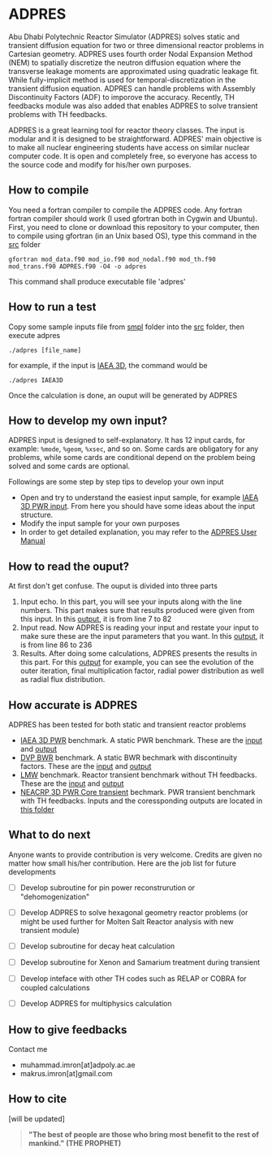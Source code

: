 # ADPRES

Abu Dhabi Polytechnic Reactor Simulator (ADPRES) solves static and transient diffusion equation for two or three dimensional reactor problems in Cartesian geometry. ADPRES uses fourth order Nodal Expansion Method (NEM) to spatially discretize the neutron diffusion equation where the transverse leakage moments are approximated using quadratic leakage fit. While fully-implicit method is used for temporal-discretization in the transient diffusion equation. ADPRES can handle problems with Assembly Discontinuity Factors (ADF) to imporove the accuracy. Recently, TH feedbacks module was also added that enables ADPRES to solve transient problems with TH feedbacks.

ADPRES is a great learning tool for reactor theory classes. The input is modular and it is designed to be straightforward. ADPRES' main objective is to make all nuclear engineering students have access on similar nuclear computer code. It is open and completely free, so everyone has access to the source code and modify for his/her own purposes.

## How to compile

You need a fortran compiler to compile the ADPRES code. Any fortran fortran compiler should work (I used gfortran both in Cygwin and Ubuntu).
First, you need to clone or download this repository to your computer, then to compile using gfortran (in an Unix based OS), type this command in the [src](https://github.com/imronuke/ADPRES/tree/master/src) folder

```
gfortran mod_data.f90 mod_io.f90 mod_nodal.f90 mod_th.f90 mod_trans.f90 ADPRES.f90 -O4 -o adpres
```

This command shall produce executable file 'adpres'

## How to run a test

Copy some sample inputs file from [smpl](https://github.com/imronuke/ADPRES/tree/master/smpl) folder into the [src](https://github.com/imronuke/ADPRES/tree/master/src) folder, then execute adpres

```
./adpres [file_name]
```

for example, if the input is [IAEA 3D](https://github.com/imronuke/ADPRES/blob/master/smpl/IAEA3D), the command would be

```
./adpres IAEA3D
```

Once the calculation is done, an ouput will be generated by ADPRES

## How to develop my own input?

ADPRES input is designed to self-explanatory. It has 12 input cards, for example: `%mode`, `%geom`, `%xsec`, and so on. Some cards are obligatory for any problems, while some cards are conditional depend on the problem being solved and some cards are optional.

Followings are some step by step tips to develop your own input
* Open and try to understand the easiest input sample, for example [IAEA 3D PWR input](https://github.com/imronuke/ADPRES/blob/master/smpl/IAEA3D). From here you should have some ideas about the input structure.
* Modify the input sample for your own purposes
* In order to get detailed explanation, you may refer to the [ADPRES User Manual](https://github.com/imronuke/ADPRES/blob/reactivity/ADPRES%20USER%20MANUAL.pdf)

## How to read the ouput?

At first don't get confuse. The ouput is divided into three parts
1. Input echo. In this part, you will see your inputs along with the line numbers. This part makes sure that results produced were given from this input. In this [output](https://github.com/imronuke/ADPRES/blob/master/smpl/IAEA3D.out), it is from line 7 to 82
2. Input read. Now ADPRES is reading your input and restate your input to make sure these are the input parameters that you want.  In this [output](https://github.com/imronuke/ADPRES/blob/master/smpl/IAEA3D.out), it is from line 86 to 236
3. Results. After doing some calculations, ADPRES presents the results in this part. For this [output](https://github.com/imronuke/ADPRES/blob/master/smpl/IAEA3D.out) for example, you can see the evolution of the outer iteration, final multiplication factor, radial power distribution as well as radial flux distribution.

## How accurate is ADPRES

ADPRES has been tested for both static and transient reactor problems
* [IAEA 3D PWR](https://engineering.purdue.edu/PARCS/Code/TestSuite/CalculationMode/StandAloneMode/Eigenvalue/IAEA3DPWR) benchmark. A static PWR benchmark. These are the [input](https://github.com/imronuke/ADPRES/blob/master/smpl/IAEA3D) and [output](https://github.com/imronuke/ADPRES/blob/master/smpl/IAEA3D.out)
* [DVP BWR](http://li.mit.edu/Stuff/CNSE/Paper/Smith86PNE.pdf) benchmark. A static BWR bechmark with discontinuity factors. These are the [input](https://github.com/imronuke/ADPRES/blob/master/smpl/DVP) and [output](https://github.com/imronuke/ADPRES/blob/master/smpl/DVP.out)
* [LMW](https://www.sciencedirect.com/science/article/pii/014919709500082U) benchmark. Reactor transient benchmark without TH feedbacks. These are the [input](https://github.com/imronuke/ADPRES/blob/master/smpl/LMW) and [output](https://github.com/imronuke/ADPRES/blob/master/smpl/LMW.out)
* [NEACRP 3D PWR Core transient](https://www.oecd-nea.org/science/docs/1991/neacrp-l-1991-335.pdf) bechmark.  PWR transient benchmark with TH feedbacks. Inputs and the coressponding outputs are located in [this folder](https://github.com/imronuke/ADPRES/tree/master/smpl/NEACRP_TRANS)

## What to do next
Anyone wants to provide contribution is very welcome. Credits are given no matter how small his/her contribution. Here are the job list for future developments
- [ ] Develop subroutine for pin power reconstrurution or "dehomogenization"
- [ ] Develop ADPRES to solve hexagonal geometry reactor problems (or might be used further for Molten Salt Reactor analysis with new transient module)
- [ ] Develop subroutine for decay heat calculation
- [ ] Develop subroutine for Xenon and Samarium treatment during transient
- [ ] Develop inteface with other TH codes such as RELAP or COBRA for coupled calculations
- [ ] Develop ADPRES for multiphysics calculation


## How to give feedbacks
Contact me
* muhammad.imron[at]adpoly.ac.ae
* makrus.imron[at]gmail.com

## How to cite

[will be updated]



> **"The best of people are those who bring most benefit to the rest of mankind." (THE PROPHET)**


